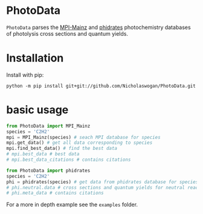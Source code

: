 
# PhotoData

`PhotoData` parses the [MPI-Mainz](http://satellite.mpic.de/spectral_atlas) and [phidrates](https://phidrates.space.swri.edu/) photochemistry databases of photolysis cross sections and quantum yields. 

# Installation
Install with pip:

`python -m pip install git+git://github.com/Nicholaswogan/PhotoData.git`

# basic usage

```python
from PhotoData import MPI_Mainz
species = 'C2H2'
mpi = MPI_Mainz(species) # seach MPI database for species
mpi.get_data() # get all data corresponding to species
mpi.find_best_data() # find the best data
# mpi.best_data # best data
# mpi.best_data_citations # contains citations

from PhotoData import phidrates
species = 'C2H2'
phi = phidrates(species) # get data from phidrates database for species
# phi.neutral.data # cross sections and quantum yields for neutral reactions
# phi.meta_data # contains citations
```

For a more in depth example see the `examples` folder.
